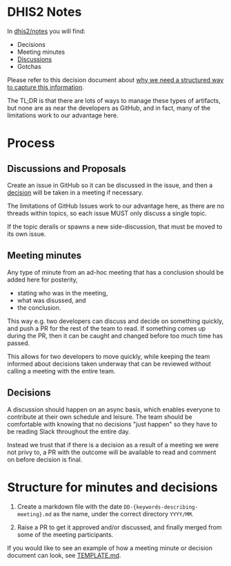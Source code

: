 # DHIS2 Notes

In [dhis2/notes](https://github.com/dhis2/notes) you will find:

- Decisions
- Meeting minutes
- [Discussions](https://github.com/dhis2/notes/discussions)
- Gotchas

Please refer to this decision document about [why we need a structured
way to capture this
information](https://github.com/dhis2/notes/blob/master/decisions/2019/01/31-notes-consolidation.md).

The TL;DR is that there are lots of ways to manage these types of
artifacts, but none are as near the developers as GitHub, and in fact,
many of the limitations work to our advantage here.

# Process

## Discussions and Proposals

Create an issue in GitHub so it can be discussed in the issue, and then a
[decision](#decision) will be taken in a meeting if necessary.

The limitations of GitHub Issues work to our advantage here, as there
are no threads within topics, so each issue MUST only discuss a single
topic.

If the topic derails or spawns a new side-discussion, that must be moved
to its own issue.

## Meeting minutes

Any type of minute from an ad-hoc meeting that has a conclusion should
be added here for posterity,

- stating who was in the meeting,
- what was disussed, and
- the conclusion.

This way e.g. two developers can discuss and decide on something
quickly, and push a PR for the rest of the team to read. If something
comes up during the PR, then it can be caught and changed before too
much time has passed.

This allows for two developers to move quickly, while keeping the team
informed about decisions taken underway that can be reviewed without
calling a meeting with the entire team.

## Decisions

A discussion should happen on an async basis, which enables everyone to
contribute at their own schedule and leisure. The team should be
comfortable with knowing that no decisions "just happen" so they have to
be reading Slack throughout the entire day.

Instead we trust that if there is a decision as a result of a meeting
we were not privy to, a PR with the outcome will be available to read
and comment on before decision is final.

# Structure for minutes and decisions

1. Create a markdown file with the date
   `DD-{keywords-describing-meeting}.md` as the name, under the correct
   directory `YYYY/MM`.

2. Raise a PR to get it approved and/or discussed, and finally merged
   from some of the meeting participants.

If you would like to see an example of how a meeting minute or decision
document can look, see [TEMPLATE.md](TEMPLATE.md).

